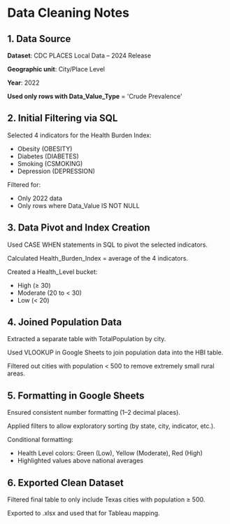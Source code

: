 # Data Cleaning Notes

## 1. Data Source
**Dataset**: CDC PLACES Local Data – 2024 Release

**Geographic unit**: City/Place Level

**Year**: 2022

**Used only rows with Data_Value_Type** = 'Crude Prevalence'

## 2. Initial Filtering via SQL
Selected 4 indicators for the Health Burden Index:
* Obesity (OBESITY)
* Diabetes (DIABETES)
* Smoking (CSMOKING)
* Depression (DEPRESSION)

Filtered for:
* Only 2022 data
* Only rows where Data_Value IS NOT NULL

## 3. Data Pivot and Index Creation
Used CASE WHEN statements in SQL to pivot the selected indicators.

Calculated Health_Burden_Index = average of the 4 indicators.

Created a Health_Level bucket:
* High (≥ 30)
* Moderate (20 to < 30)
* Low (< 20)

## 4. Joined Population Data
Extracted a separate table with TotalPopulation by city.

Used VLOOKUP in Google Sheets to join population data into the HBI table.

Filtered out cities with population < 500 to remove extremely small rural areas.

## 5. Formatting in Google Sheets
Ensured consistent number formatting (1–2 decimal places).

Applied filters to allow exploratory sorting (by state, city, indicator, etc.).

Conditional formatting:
* Health Level colors: Green (Low), Yellow (Moderate), Red (High)
* Highlighted values above national averages

## 6. Exported Clean Dataset
Filtered final table to only include Texas cities with population ≥ 500.

Exported to .xlsx and used that for Tableau mapping.

